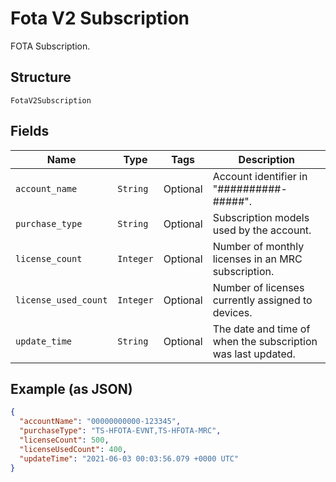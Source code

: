 
# Fota V2 Subscription

FOTA Subscription.

## Structure

`FotaV2Subscription`

## Fields

| Name | Type | Tags | Description |
|  --- | --- | --- | --- |
| `account_name` | `String` | Optional | Account identifier in "##########-#####". |
| `purchase_type` | `String` | Optional | Subscription models used by the account. |
| `license_count` | `Integer` | Optional | Number of monthly licenses in an MRC subscription. |
| `license_used_count` | `Integer` | Optional | Number of licenses currently assigned to devices. |
| `update_time` | `String` | Optional | The date and time of when the subscription was last updated. |

## Example (as JSON)

```json
{
  "accountName": "00000000000-123345",
  "purchaseType": "TS-HFOTA-EVNT,TS-HFOTA-MRC",
  "licenseCount": 500,
  "licenseUsedCount": 400,
  "updateTime": "2021-06-03 00:03:56.079 +0000 UTC"
}
```

